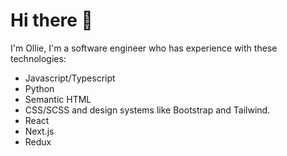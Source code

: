# Hi there 👋

I'm Ollie, I'm a software engineer who has experience with these technologies:

- Javascript/Typescript
- Python
- Semantic HTML
- CSS/SCSS and design systems like Bootstrap and Tailwind.
- React
- Next.js
- Redux
